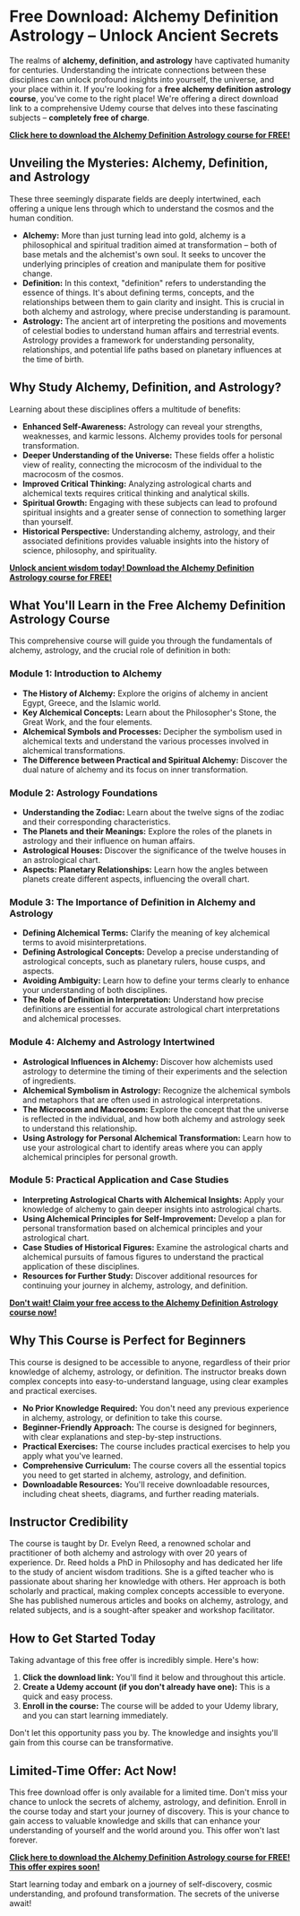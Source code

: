 # Free Download: Alchemy Definition Astrology – Unlock Ancient Secrets

The realms of **alchemy, definition, and astrology** have captivated humanity for centuries. Understanding the intricate connections between these disciplines can unlock profound insights into yourself, the universe, and your place within it. If you're looking for a **free alchemy definition astrology course**, you've come to the right place! We're offering a direct download link to a comprehensive Udemy course that delves into these fascinating subjects – **completely free of charge**.

[**Click here to download the Alchemy Definition Astrology course for FREE!**](https://udemywork.com/alchemy-definition-astrology)

## Unveiling the Mysteries: Alchemy, Definition, and Astrology

These three seemingly disparate fields are deeply intertwined, each offering a unique lens through which to understand the cosmos and the human condition.

*   **Alchemy:** More than just turning lead into gold, alchemy is a philosophical and spiritual tradition aimed at transformation – both of base metals and the alchemist's own soul. It seeks to uncover the underlying principles of creation and manipulate them for positive change.
*   **Definition:** In this context, "definition" refers to understanding the essence of things. It's about defining terms, concepts, and the relationships between them to gain clarity and insight. This is crucial in both alchemy and astrology, where precise understanding is paramount.
*   **Astrology:** The ancient art of interpreting the positions and movements of celestial bodies to understand human affairs and terrestrial events. Astrology provides a framework for understanding personality, relationships, and potential life paths based on planetary influences at the time of birth.

## Why Study Alchemy, Definition, and Astrology?

Learning about these disciplines offers a multitude of benefits:

*   **Enhanced Self-Awareness:** Astrology can reveal your strengths, weaknesses, and karmic lessons. Alchemy provides tools for personal transformation.
*   **Deeper Understanding of the Universe:** These fields offer a holistic view of reality, connecting the microcosm of the individual to the macrocosm of the cosmos.
*   **Improved Critical Thinking:** Analyzing astrological charts and alchemical texts requires critical thinking and analytical skills.
*   **Spiritual Growth:** Engaging with these subjects can lead to profound spiritual insights and a greater sense of connection to something larger than yourself.
*   **Historical Perspective:** Understanding alchemy, astrology, and their associated definitions provides valuable insights into the history of science, philosophy, and spirituality.

[**Unlock ancient wisdom today! Download the Alchemy Definition Astrology course for FREE!**](https://udemywork.com/alchemy-definition-astrology)

## What You'll Learn in the Free Alchemy Definition Astrology Course

This comprehensive course will guide you through the fundamentals of alchemy, astrology, and the crucial role of definition in both:

### Module 1: Introduction to Alchemy

*   **The History of Alchemy:** Explore the origins of alchemy in ancient Egypt, Greece, and the Islamic world.
*   **Key Alchemical Concepts:** Learn about the Philosopher's Stone, the Great Work, and the four elements.
*   **Alchemical Symbols and Processes:** Decipher the symbolism used in alchemical texts and understand the various processes involved in alchemical transformations.
*   **The Difference between Practical and Spiritual Alchemy:** Discover the dual nature of alchemy and its focus on inner transformation.

### Module 2: Astrology Foundations

*   **Understanding the Zodiac:** Learn about the twelve signs of the zodiac and their corresponding characteristics.
*   **The Planets and their Meanings:** Explore the roles of the planets in astrology and their influence on human affairs.
*   **Astrological Houses:** Discover the significance of the twelve houses in an astrological chart.
*   **Aspects: Planetary Relationships:** Learn how the angles between planets create different aspects, influencing the overall chart.

### Module 3: The Importance of Definition in Alchemy and Astrology

*   **Defining Alchemical Terms:** Clarify the meaning of key alchemical terms to avoid misinterpretations.
*   **Defining Astrological Concepts:** Develop a precise understanding of astrological concepts, such as planetary rulers, house cusps, and aspects.
*   **Avoiding Ambiguity:** Learn how to define your terms clearly to enhance your understanding of both disciplines.
*   **The Role of Definition in Interpretation:** Understand how precise definitions are essential for accurate astrological chart interpretations and alchemical processes.

### Module 4: Alchemy and Astrology Intertwined

*   **Astrological Influences in Alchemy:** Discover how alchemists used astrology to determine the timing of their experiments and the selection of ingredients.
*   **Alchemical Symbolism in Astrology:** Recognize the alchemical symbols and metaphors that are often used in astrological interpretations.
*   **The Microcosm and Macrocosm:** Explore the concept that the universe is reflected in the individual, and how both alchemy and astrology seek to understand this relationship.
*   **Using Astrology for Personal Alchemical Transformation:** Learn how to use your astrological chart to identify areas where you can apply alchemical principles for personal growth.

### Module 5: Practical Application and Case Studies

*   **Interpreting Astrological Charts with Alchemical Insights:** Apply your knowledge of alchemy to gain deeper insights into astrological charts.
*   **Using Alchemical Principles for Self-Improvement:** Develop a plan for personal transformation based on alchemical principles and your astrological chart.
*   **Case Studies of Historical Figures:** Examine the astrological charts and alchemical pursuits of famous figures to understand the practical application of these disciplines.
*   **Resources for Further Study:** Discover additional resources for continuing your journey in alchemy, astrology, and definition.

[**Don't wait! Claim your free access to the Alchemy Definition Astrology course now!**](https://udemywork.com/alchemy-definition-astrology)

## Why This Course is Perfect for Beginners

This course is designed to be accessible to anyone, regardless of their prior knowledge of alchemy, astrology, or definition. The instructor breaks down complex concepts into easy-to-understand language, using clear examples and practical exercises.

*   **No Prior Knowledge Required:** You don't need any previous experience in alchemy, astrology, or definition to take this course.
*   **Beginner-Friendly Approach:** The course is designed for beginners, with clear explanations and step-by-step instructions.
*   **Practical Exercises:** The course includes practical exercises to help you apply what you've learned.
*   **Comprehensive Curriculum:** The course covers all the essential topics you need to get started in alchemy, astrology, and definition.
*   **Downloadable Resources:** You'll receive downloadable resources, including cheat sheets, diagrams, and further reading materials.

## Instructor Credibility

The course is taught by Dr. Evelyn Reed, a renowned scholar and practitioner of both alchemy and astrology with over 20 years of experience. Dr. Reed holds a PhD in Philosophy and has dedicated her life to the study of ancient wisdom traditions. She is a gifted teacher who is passionate about sharing her knowledge with others. Her approach is both scholarly and practical, making complex concepts accessible to everyone. She has published numerous articles and books on alchemy, astrology, and related subjects, and is a sought-after speaker and workshop facilitator.

## How to Get Started Today

Taking advantage of this free offer is incredibly simple. Here's how:

1.  **Click the download link:** You'll find it below and throughout this article.
2.  **Create a Udemy account (if you don't already have one):** This is a quick and easy process.
3.  **Enroll in the course:** The course will be added to your Udemy library, and you can start learning immediately.

Don't let this opportunity pass you by. The knowledge and insights you'll gain from this course can be transformative.

## Limited-Time Offer: Act Now!

This free download offer is only available for a limited time. Don't miss your chance to unlock the secrets of alchemy, astrology, and definition. Enroll in the course today and start your journey of discovery. This is your chance to gain access to valuable knowledge and skills that can enhance your understanding of yourself and the world around you. This offer won't last forever.

[**Click here to download the Alchemy Definition Astrology course for FREE! This offer expires soon!**](https://udemywork.com/alchemy-definition-astrology)

Start learning today and embark on a journey of self-discovery, cosmic understanding, and profound transformation. The secrets of the universe await!
